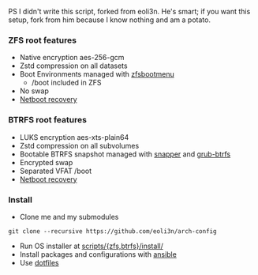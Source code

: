 PS I didn't write this script, forked from eoli3n. He's smart; if you want this setup, fork from him because I know nothing and am a potato.

### ZFS root features

- Native encryption aes-256-gcm
- Zstd compression on all datasets
- Boot Environments managed with [zfsbootmenu](https://zfsbootmenu.org/)
  - /boot included in ZFS
- No swap
- [Netboot recovery](https://eoli3n.github.io/archlinux/2020/04/25/recovery.html)

### BTRFS root features

- LUKS encryption aes-xts-plain64
- Zstd compression on all subvolumes
- Bootable BTRFS snapshot managed with [snapper](https://github.com/openSUSE/snapper) and [grub-btrfs](https://github.com/Antynea/grub-btrfs)
- Encrypted swap
- Separated VFAT /boot
- [Netboot recovery](https://eoli3n.github.io/archlinux/2020/04/25/recovery.html)

### Install

- Clone me and my submodules
```
git clone --recursive https://github.com/eoli3n/arch-config
```
- Run OS installer at [scripts/{zfs,btrfs}/install/](scripts/)
- Install packages and configurations with [ansible](ansible/)
- Use [dotfiles](https://github.com/eoli3n/dotfiles)
